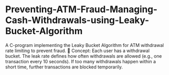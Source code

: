# Preventing-ATM-Fraud-Managing-Cash-Withdrawals-using-Leaky-Bucket-Algorithm
A C-program implementing the Leaky Bucket Algorithm for ATM withdrawal rate limiting to prevent fraud. 🔹 Concept: Each user has a withdrawal bucket. The leak rate defines how often withdrawals are allowed (e.g., one transaction every 10 seconds). If too many withdrawals happen within a short time, further transactions are blocked temporarily.
